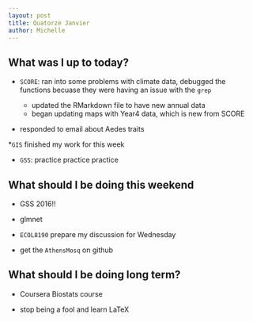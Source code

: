 ```yaml
---
layout: post
title: Quatorze Janvier
author: Michelle
---
```


## What was I up to today?

* `SCORE`: ran into some problems with climate data, debugged the functions becuase   they were having an issue with the `grep`
  + updated the RMarkdown file to have new annual data
  + began updating maps with Year4 data, which is new from SCORE
  
* responded to email about Aedes traits

*`GIS` finished my work for this week

* `GSS`: practice practice practice

## What should I be doing this weekend

* GSS 2016!!

* glmnet

* `ECOL8190` prepare my discussion for Wednesday

* get the `AthensMosq` on github

## What should I be doing long term?

* Coursera Biostats course

* stop being a fool and learn LaTeX

<i class="fa fa-code" style="color:pink"> </i>




